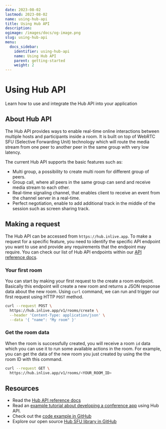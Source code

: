 ```yaml
---
date: 2023-08-02
lastmod: 2023-08-02
name: using-hub-api
title: Using Hub API
description:
ogimage: /images/docs/og-image.png
slug: using-hub-api
menu:
  docs_sidebar:
    identifier: using-hub-api
    name: Using Hub API
    parent: getting-started
    weight: 2
---
```


# Using Hub API

Learn how to use and integrate the Hub API into your application

## About Hub API

The Hub API provides ways to enable real-time online interactions between multiple hosts and participants inside a room. It is built on top of WebRTC SFU (Selective Forwarding Unit) technology which will route the media stream from one peer to another peer in the same group with very low latency.

The current Hub API supports the basic features such as:
- Multi group, a possibility to create multi room for different group of peers.
- Group call, where all peers in the same group can send and receive media stream to each other.
- Real-time signaling channel, that enables client to receive an event from the channel server in a real-time.
- Perfect negotiation, enable to add additional track in the middle of the session such as screen sharing track.

## Making a request

The Hub API can be accessed from `https://hub.inlive.app`. To make a request for a specific feature, you need to identify the specific API endpoint you want to use and provide any requirements that the endpoint may require. You can check our list of Hub API endpoints within our [API reference docs](https://hub.inlive.app/apidocs/index.html).

### Your first room

You can start by making your first request to the create a room endpoint. Basically this endpoint will create a new room and returns a JSON response data about the new room. Using `curl` command, we can run and trigger our first request using HTTP `POST` method.

```bash
curl --request POST \
  https://hub.inlive.app/v1/rooms/create \
  --header 'Content-Type: application/json' \
  --data '{ "name": "My room" }'
```

### Get the room data

When the room is successfully created, you will receive a room `id` data which you can use it to run some available actions in the room. For example, you can get the data of the new room you just created by using the the room ID with this command.

```bash
curl --request GET \
  https://hub.inlive.app/v1/rooms/<YOUR_ROOM_ID>
```

## Resources

- Read the [Hub API reference docs](https://hub.inlive.app/apidocs/index.html)
- Read an [example tutorial about developing a conference app](/docs/tutorials/hub-api/conference-app-with-hub-api/) using Hub API.
- Check out the [code example in GitHub](https://github.com/inlivedev/inlivedev.github.io/tree/main/examples/)
- Explore our open source [Hub SFU library in GitHub](https://github.com/inlivedev/sfu)